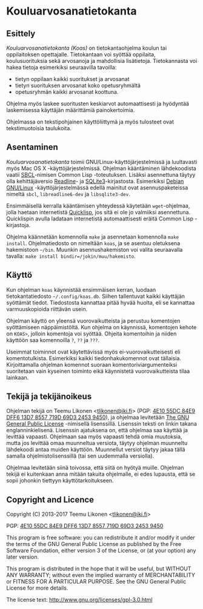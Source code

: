 Kouluarvosanatietokanta
=======================


Esittely
--------

_Kouluarvosanatietokanta_ _(Koas)_ on tietokantaohjelma koulun tai
oppilaitoksen opettajalle. Tietokantaan voi syöttää oppilaita,
koulusuorituksia sekä arvosanoja ja mahdollisia lisätietoja.
Tietokannasta voi hakea tietoja esimerkiksi seuraavilla tavoilla:

  * tietyn oppilaan kaikki suoritukset ja arvosanat
  * tietyn suorituksen arvosanat koko opetusryhmältä
  * opetusryhmän kaikki arvosanat koottuna.

Ohjelma myös laskee suoritusten keskiarvot automaattisesti ja hyödyntää
laskemisessa käyttäjän määrittämiä painokertoimia.

Ohjelmassa on tekstipohjainen käyttöliittymä ja myös tulosteet ovat
tekstimuotoisia taulukoita.


Asentaminen
-----------

_Kouluarvosanatietokanta_ toimii GNU/Linux-käyttöjärjestelmissä ja
luultavasti myös Mac OS X -käyttöjärjestelmissä. Ohjelman kääntäminen
lähdekoodista vaatii [SBCL][]-nimisen Common Lisp -toteutuksen. Lisäksi
asennettuna täytyy olla kehittäjäversio [Readline][]- ja
[SQLite3][]-kirjastosta. Esimerkiksi [Debian GNU/Linux][Debian]
-käyttöjärjestelmässä edellä mainitut ovat asennuspaketeissa nimeltä
`sbcl`, `libreadline6-dev` ja `libsqlite3-dev`.

Ensimmäisellä kerralla kääntämisen yhteydessä käytetään `wget`-ohjelmaa,
jolla haetaan internetistä [Quicklisp][QL], jos sitä ei ole jo valmiiksi
asennettuna. Quicklispin avulla ladataan internetistä automaattisesti
eräitä Common Lisp -kirjastoja.

Ohjelma käännetään komennolla `make` ja asennetaan komennolla `make
install`. Ohjelmatiedosto on nimeltään `koas`, ja se asentuu oletuksena
hakemistoon `~/bin`. Muunkin asennushakemiston voi valita seuraavalla
tavalla: `make install bindir=/jokin/muu/hakemisto`.

[SBCL]:     http://www.sbcl.org/
[Readline]: http://www.gnu.org/software/readline/
[SQLite3]:  http://www.sqlite.org/
[Debian]:   http://www.debian.org/
[QL]:       http://www.quicklisp.org/


Käyttö
------

Kun ohjelman `koas` käynnistää ensimmäisen kerran, luodaan
tietokantatiedosto `~/.config/koas.db`. Siihen tallentuvat kaikki
käyttäjän syöttämät tiedot. Tiedostosta kannattaa pitää hyvää huolta,
eli se kannattaa varmuuskopioida riittävän usein.

Ohjelman käyttö on yleensä vuorovaikutteista ja perustuu komentojen
syöttämiseen näppäimistöltä. Kun ohjelma on käynnissä, komentojen kehote
on `KOAS>`, jolloin komentoja voi syöttää. Ohjeita komentoihin ja niiden
käyttöön saa komennoilla `?`, `??` ja `???`.

Useimmat toiminnot ovat käytettävissä myös ei-vuorovaikutteisesti eli
komentotulkista. Esimerkiksi kaikki tiedonhakukomennot ovat tällaisia.
Kirjoittamalla ohjelman komennot suoraan komentoriviargumenteiksi
suoritetaan vain kyseinen toiminto eikä käynnistetä vuorovaikutteista
tilaa lainkaan.


Tekijä ja tekijänoikeus
-----------------------

Ohjelman tekijä on Teemu Likonen <<tlikonen@iki.fi>> (PGP:
[4E10 55DC 84E9 DFF6 13D7 8557 719D 69D3 2453 9450][PGP]), ja ohjelmaa
levitetään [The GNU General Public License][GPL] -nimisellä lisenssillä.
Lisenssin teksti on linkin takana englanninkielisenä. Lisenssin
ajatuksena on, että ohjelmaa saa käyttää ja levittää vapaasti. Ohjelmaan
saa myös vapaasti tehdä omia muutoksia, mutta jos levittää omaa
muunneltua versiota, täytyy ohjelman muunneltu lähdekoodi antaa muiden
käyttöön. Muunnellut versiot täytyy jakaa tällä samalla
ohjelmistolisenssillä (tai sen uudemmalla versiolla).

Ohjelmaa levitetään siinä toivossa, että siitä on hyötyä muille.
Ohjelman tekijä ei kuitenkaan anna mitään takuita ohjelmalle, ei edes
lupausta, että se sopii johonkin tiettyyn käyttötarkoitukseen.

[GPL]: http://www.gnu.org/licenses/gpl-3.0.html
[PGP]: http://www.iki.fi/tlikonen/pgp-key.asc


Copyright and Licence
---------------------

Copyright (C) 2013-2017 Teemu Likonen <<tlikonen@iki.fi>>

PGP: [4E10 55DC 84E9 DFF6 13D7 8557 719D 69D3 2453 9450][PGP]

This program is free software: you can redistribute it and/or modify it
under the terms of the GNU General Public License as published by the
Free Software Foundation, either version 3 of the License, or (at your
option) any later version.

This program is distributed in the hope that it will be useful, but
WITHOUT ANY WARRANTY; without even the implied warranty of
MERCHANTABILITY or FITNESS FOR A PARTICULAR PURPOSE. See the GNU General
Public License for more details.

The license text: <http://www.gnu.org/licenses/gpl-3.0.html>
